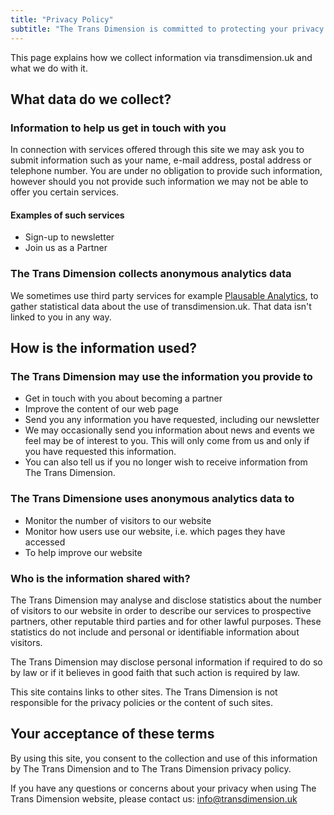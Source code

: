 ```yaml
---
title: "Privacy Policy"
subtitle: "The Trans Dimension is committed to protecting your privacy online."
---
```


This page explains how we collect information via transdimension.uk and what we do with it.


## What data do we collect?

### Information to help us get in touch with you
In connection with services offered through this site we may ask you to submit information such as your name, e-mail address, postal address or telephone number. You are under no obligation to provide such information, however should you not provide such information we may not be able to offer you certain services.

#### Examples of such services
- Sign-up to newsletter
- Join us as a Partner

### The Trans Dimension collects anonymous analytics data

We sometimes use third party services for example [Plausable Analytics](https://plausible.io/privacy), to gather statistical data about the use of transdimension.uk. That data isn't linked to you in any way.


## How is the information used?

### The Trans Dimension may use the information you provide to
- Get in touch with you about becoming a partner
- Improve the content of our web page
- Send you any information you have requested, including our newsletter
- We may occasionally send you information about news and events we feel may be of interest to you. This will only come from us and only if you have requested this information.
- You can also tell us if you no longer wish to receive information from The Trans Dimension.

### The Trans Dimensione uses anonymous analytics data to
- Monitor the number of visitors to our website
- Monitor how users use our website, i.e. which pages they have accessed
- To help improve our website



### Who is the information shared with?

The Trans Dimension may analyse and disclose statistics about the number of visitors to our website in order to describe our services to prospective partners, other reputable third parties and for other lawful purposes. These statistics do not include and personal or identifiable information about visitors.

The Trans Dimension may disclose personal information if required to do so by law or if it believes in good faith that such action is required by law.

This site contains links to other sites. The Trans Dimension is not responsible for the privacy policies or the content of such sites.


## Your acceptance of these terms
By using this site, you consent to the collection and use of this information by The Trans Dimension and to The Trans Dimension privacy policy.

If you have any questions or concerns about your privacy when using The Trans Dimension website, please contact us: info@transdimension.uk
